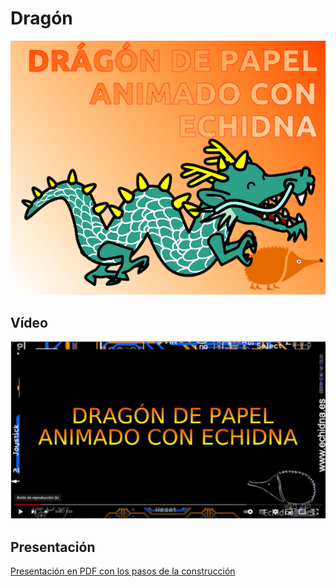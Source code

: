 # Dragón
![Dragón](https://github.com/lobotic/Proyectitos/blob/master/Echidna/Dragon/Dragon.png)

## Vídeo
[![Video en Youtube](https://github.com/lobotic/Proyectitos/blob/master/Echidna/Dragon/Dragonyoutube.png)]([https://youtu.be/907YVs2AwuM](https://www.youtube.com/watch?v=ieKriSwkNQc))

## Presentación
[Presentación en PDF con los pasos de la construcción](https://github.com/lobotic/Proyectitos/blob/master/Echidna/Dragon/Dragón.pdf)

